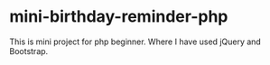 # mini-birthday-reminder-php
This is mini project for php beginner. Where I have used jQuery and Bootstrap.
